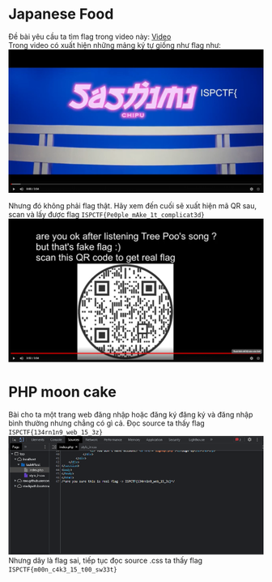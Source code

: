 # Japanese Food
Đề bài yêu cầu ta tìm flag trong video này:
[Video](https://youtu.be/N6pjpsWuwjQ) </br>
Trong video có xuất hiện những mảng ký tự giống như flag như:
<img src= https://github.com/dnamgithub33/WUMiniCTF-2022/blob/main/mini2022.png >

Nhưng đó không phải flag thật. Hãy xem đến cuối sẽ xuất hiện mã QR sau, scan và lấy được flag `ISPCTF{Pe0ple_mAke_1t_complicat3d}`
<img src= https://github.com/dnamgithub33/WUMiniCTF-2022/blob/main/mini2022qr.png>
# PHP moon cake
Bài cho ta một trang web đăng nhập hoặc đăng ký đăng ký và đăng nhập bình thường nhưng chẳng có gì cả. Đọc source ta thấy flag `ISPCTF{134rn1n9_web_15_3z}`
<img src= https://github.com/dnamgithub33/WUMiniCTF-2022/blob/main/fakeflag.PNG> </br>
Nhưng dây là flag sai, tiếp tục đọc source .css ta  thấy flag `ISPCTF{m00n_c4k3_15_t00_sw33t}`
